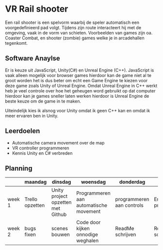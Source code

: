# VR Rail shooter

Een rail shooter is een spelvorm waarbij de speler automatisch een voorgedefinieerd pad volgt. Tijdens zijn route interacteert hij met de omgeving, vaak in de vorm van schieten. Voorbeelden van games zijn oa. Coaster Combat, en shooter (zombie) games welke je in arcadehallen tegenkomt.

## Software Anaylse 
Er is keuze uit JavaScript, Unity(C#) en Unreal Engine (C++). JavaScript is vaak alleen mogelijk voor browser games hierdoor kan de game niet al te groot worden het is dus beter om echt een Game Engine te kiezen voor deze game zoals Unity of Unreal Engine. Omdat Unreal Engine in C++ werkt heb je veel controle over hoe het geheugen word gebruikt op dat computer hierdoor kan je games sneller laten werken hierdoor is Unreal Engine de beste keuze om de game in te maken. 

Uiteindelijk kies ik alsnog voor Unity omdat ik geen C++ kan en omdat ik meer ervaren ben in Unity.

## Leerdoelen 
- Automatische camera movement over de map
- VR controller programmeren
- Kennis Unity en C# verbreden

## Planning 

|| maandag | dinsdag | woensdag | donderdag | vrijdag |
| --- | --- | --- | --- | --- | --- |
|week 1 |Trello opzetten | Unity project opzetten met Github | Programmeren aan automatische movement | programmeren aan controls | Enemies programmeren |  
|week 2 | bugs fixen | scenes bouwen | Code door kijken onnodige weghalen | ReadMe schrijven | ReadMe schrijven |
